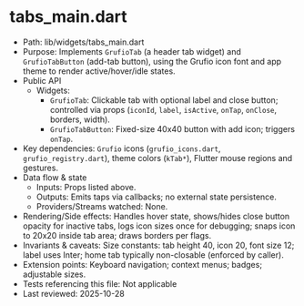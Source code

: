 # tabs_main.dart

- Path: lib/widgets/tabs_main.dart
- Purpose: Implements `GrufioTab` (a header tab widget) and `GrufioTabButton` (add-tab button), using the Grufio icon font and app theme to render active/hover/idle states.
- Public API
  - Widgets:
    - `GrufioTab`: Clickable tab with optional label and close button; controlled via props (`iconId`, `label`, `isActive`, `onTap`, `onClose`, borders, width).
    - `GrufioTabButton`: Fixed-size 40x40 button with add icon; triggers `onTap`.
- Key dependencies: `Grufio` icons (`grufio_icons.dart`, `grufio_registry.dart`), theme colors (`kTab*`), Flutter mouse regions and gestures.
- Data flow & state
  - Inputs: Props listed above.
  - Outputs: Emits taps via callbacks; no external state persistence.
  - Providers/Streams watched: None.
- Rendering/Side effects: Handles hover state, shows/hides close button opacity for inactive tabs, logs icon sizes once for debugging; snaps icon to 20x20 inside tab area; draws borders per flags.
- Invariants & caveats: Size constants: tab height 40, icon 20, font size 12; label uses Inter; home tab typically non-closable (enforced by caller).
- Extension points: Keyboard navigation; context menus; badges; adjustable sizes.
- Tests referencing this file: Not applicable
- Last reviewed: 2025-10-28
